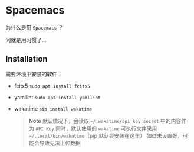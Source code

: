 # Spacemacs

为什么是用 `Spacemacs` ？

问就是用习惯了...

## Installation

需要环境中安装的软件：

- fcitx5 `sudo apt install fcitx5`

- yamllint `sudo apt install yamllint`

- wakatime `pip install wakatime`

    > **Note**
    > 默认情况下，会读取 `~/.wakatime/api_key.secret` 中的内容作为 `API Key`
    > 同时，默认使用的 `wakatime` 可执行文件采用 `~/.local/bin/wakatime`（pip 默认会安装在这里）
    > 如过未设置好，可能会导致无法上传数据


